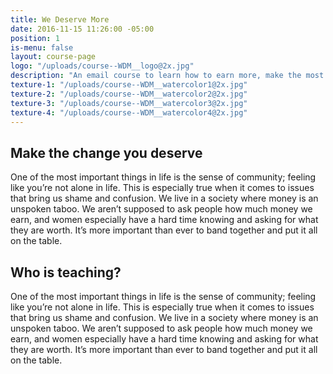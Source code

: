 ```yaml
---
title: We Deserve More
date: 2016-11-15 11:26:00 -05:00
position: 1
is-menu: false
layout: course-page
logo: "/uploads/course--WDM__logo@2x.jpg"
description: "An email course to learn how to earn more, make the most of what you already have, and create the lifestyle you deserve"
texture-1: "/uploads/course--WDM__watercolor1@2x.jpg"
texture-2: "/uploads/course--WDM__watercolor2@2x.jpg"
texture-3: "/uploads/course--WDM__watercolor3@2x.jpg"
texture-4: "/uploads/course--WDM__watercolor4@2x.jpg"
---
```


## Make the change you deserve
One of the most important things in life is the sense of community; feeling like you’re not alone in life. This is especially true when it comes to issues that bring us shame and confusion.
We live in a society where money is an unspoken taboo. We aren’t supposed to ask people how much money we earn, and women especially have a hard time knowing and asking for what they are worth. It’s more important than ever to band together and put it all on the table.

## Who is teaching?
One of the most important things in life is the sense of community; feeling like you’re not alone in life. This is especially true when it comes to issues that bring us shame and confusion.
We live in a society where money is an unspoken taboo. We aren’t supposed to ask people how much money we earn, and women especially have a hard time knowing and asking for what they are worth. It’s more important than ever to band together and put it all on the table.
